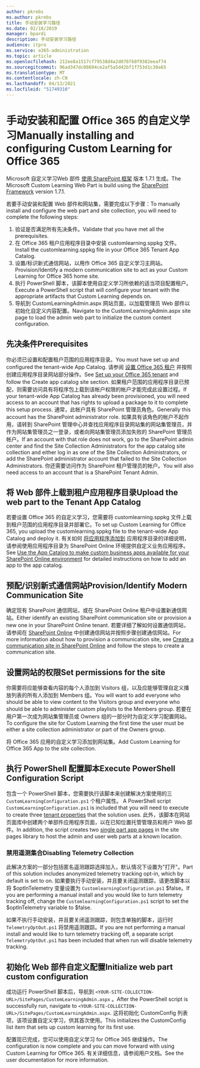 ```yaml
---
author: pkrebs
ms.author: pkrebs
title: 手动安装学习路径
ms.date: 02/18/2019
manager: bpardi
description: 手动安装学习路径
audience: itpro
ms.service: o365-administration
ms.topic: article
ms.openlocfilehash: 212ee8a1517cf79538d4a2d076f60f9382eeaf74
ms.sourcegitcommit: 96ad347dc08694ce2af5a5d42bf1f753d1c30a65
ms.translationtype: MT
ms.contentlocale: zh-CN
ms.lasthandoff: 04/13/2021
ms.locfileid: "51749310"
---
```

# <a name="manually-installing-and-configuring-custom-learning-for-office-365"></a><span data-ttu-id="b58b1-103">手动安装和配置 Office 365 的自定义学习</span><span class="sxs-lookup"><span data-stu-id="b58b1-103">Manually installing and configuring Custom Learning for Office 365</span></span>

<span data-ttu-id="b58b1-104">Microsoft 自定义学习Web 部件 [使用 SharePoint 框架](/sharepoint/dev/spfx/sharepoint-framework-overview) 版本 1.7.1 生成。</span><span class="sxs-lookup"><span data-stu-id="b58b1-104">The Microsoft Custom Learning Web Part is build using the [SharePoint Framework](/sharepoint/dev/spfx/sharepoint-framework-overview) version 1.7.1.</span></span>

<span data-ttu-id="b58b1-105">若要手动安装和配置 Web 部件和网站集，需要完成以下步骤：</span><span class="sxs-lookup"><span data-stu-id="b58b1-105">To manually install and configure the web part and site collection, you will need to complete the following steps:</span></span>

1. <span data-ttu-id="b58b1-106">验证是否满足所有先决条件。</span><span class="sxs-lookup"><span data-stu-id="b58b1-106">Validate that you have met all the prerequisites.</span></span>
1. <span data-ttu-id="b58b1-107">在 Office 365 租户应用程序目录中安装 customlearning.sppkg 文件。</span><span class="sxs-lookup"><span data-stu-id="b58b1-107">Install the customlearning.sppkg file in your Office 365 Tenant App Catalog.</span></span>
1. <span data-ttu-id="b58b1-108">设置/标识新式通信网站，以用作 Office 365 自定义学习主网站。</span><span class="sxs-lookup"><span data-stu-id="b58b1-108">Provision/Identify a modern communication site to act as your Custom Learning for Office 365 home site.</span></span>
1. <span data-ttu-id="b58b1-109">执行 PowerShell 脚本，该脚本使用自定义学习所依赖的适当项目配置租户。</span><span class="sxs-lookup"><span data-stu-id="b58b1-109">Execute a PowerShell script that will configure your tenant with the appropriate artifacts that Custom Learning depends on.</span></span>
1. <span data-ttu-id="b58b1-110">导航到 CustomLearningAdmin.aspx 网站页面，以加载管理员 Web 部件以初始化自定义内容配置。</span><span class="sxs-lookup"><span data-stu-id="b58b1-110">Navigate to the CustomLearningAdmin.aspx site page to load the admin web part to initialize the custom content configuration.</span></span>

## <a name="prerequisites"></a><span data-ttu-id="b58b1-111">先决条件</span><span class="sxs-lookup"><span data-stu-id="b58b1-111">Prerequisites</span></span>

<span data-ttu-id="b58b1-112">你必须已设置和配置租户范围的应用程序目录。</span><span class="sxs-lookup"><span data-stu-id="b58b1-112">You must have set up and configured the tenant-wide App Catalog.</span></span> <span data-ttu-id="b58b1-113">请参阅 [设置 Office 365 租户](/sharepoint/dev/spfx/set-up-your-developer-tenant#create-app-catalog-site) 并按照创建应用程序目录网站部分操作。</span><span class="sxs-lookup"><span data-stu-id="b58b1-113">See [Set up your Office 365 tenant](/sharepoint/dev/spfx/set-up-your-developer-tenant#create-app-catalog-site) and follow the Create app catalog site section.</span></span> <span data-ttu-id="b58b1-114">如果租户范围的应用程序目录已预配，则需要访问具有将程序包上载到该帐户权限的帐户才能完成此设置过程。</span><span class="sxs-lookup"><span data-stu-id="b58b1-114">If your tenant-wide App Catalog has already been provisioned, you will need access to an account that has rights to upload a package to it to complete this setup process.</span></span> <span data-ttu-id="b58b1-115">通常，此帐户具有 SharePoint 管理员角色。</span><span class="sxs-lookup"><span data-stu-id="b58b1-115">Generally this account has the SharePoint administrator role.</span></span> <span data-ttu-id="b58b1-116">如果具有该角色的帐户不起作用，请转到 SharePoint 管理中心并查找应用程序目录网站集的网站集管理员，并作为网站集管理员之一登录，或者向网站集管理员添加失败的 SharePoint 管理员帐户。</span><span class="sxs-lookup"><span data-stu-id="b58b1-116">If an account with that role does not work, go to the SharePoint admin center and find the Site Collection Administrators for the app catalog site collection and either log in as one of the Site Collection Administrators, or add the SharePoint administrator account that failed to the Site Collection Administrators.</span></span> <span data-ttu-id="b58b1-117">你还需要访问作为 SharePoint 租户管理员的帐户。</span><span class="sxs-lookup"><span data-stu-id="b58b1-117">You will also need access to an account that is a SharePoint Tenant Admin.</span></span>

## <a name="upload-the-web-part-to-the-tenant-app-catalog"></a><span data-ttu-id="b58b1-118">将 Web 部件上载到租户应用程序目录</span><span class="sxs-lookup"><span data-stu-id="b58b1-118">Upload the web part to the Tenant App Catalog</span></span>

<span data-ttu-id="b58b1-119">若要设置 Office 365 的自定义学习，您需要将 customlearning.sppkg 文件上载到租户范围的应用程序目录并部署它。</span><span class="sxs-lookup"><span data-stu-id="b58b1-119">To set up Custom Learning for Office 365, you upload the customlearning.sppkg file to the tenant-wide App Catalog and deploy it.</span></span> <span data-ttu-id="b58b1-120">有关如何 [将应用程序添加到](/sharepoint/use-app-catalog) 应用程序目录的详细说明，请参阅使用应用程序目录为 SharePoint Online 环境提供自定义业务应用程序。</span><span class="sxs-lookup"><span data-stu-id="b58b1-120">See [Use the App Catalog to make custom business apps available for your SharePoint Online environment](/sharepoint/use-app-catalog) for detailed instructions on how to add an app to the app catalog.</span></span>

## <a name="provisionidentify-modern-communication-site"></a><span data-ttu-id="b58b1-121">预配/识别新式通信网站</span><span class="sxs-lookup"><span data-stu-id="b58b1-121">Provision/Identify Modern Communication Site</span></span>

<span data-ttu-id="b58b1-122">确定现有 SharePoint 通信网站，或在 SharePoint Online 租户中设置新通信网站。</span><span class="sxs-lookup"><span data-stu-id="b58b1-122">Either identify an existing SharePoint communication site or provision a new one in your SharePoint Online tenant.</span></span> <span data-ttu-id="b58b1-123">若要详细了解如何设置通信网站，请参阅在 [SharePoint Online](https://support.office.com/article/create-a-communication-site-in-sharepoint-online-7fb44b20-a72f-4d2c-9173-fc8f59ba50eb) 中创建通信网站并按照步骤创建通信网站。</span><span class="sxs-lookup"><span data-stu-id="b58b1-123">For more information about how to provision a communication site, see [Create a communication site in SharePoint Online](https://support.office.com/article/create-a-communication-site-in-sharepoint-online-7fb44b20-a72f-4d2c-9173-fc8f59ba50eb) and follow the steps to create a communication site.</span></span>

## <a name="set-permissions-for-the-site"></a><span data-ttu-id="b58b1-124">设置网站的权限</span><span class="sxs-lookup"><span data-stu-id="b58b1-124">Set permissions for the site</span></span>

<span data-ttu-id="b58b1-125">你需要将应能够查看内容的每个人添加到 Visitors 组，以及应能够管理自定义播放列表的所有人添加到 Members 组。</span><span class="sxs-lookup"><span data-stu-id="b58b1-125">You will want to add everyone who should be able to view content to the Visitors group and everyone who should be able to administer custom playlists to the Members group.</span></span> <span data-ttu-id="b58b1-126">若要在用户第一次成为网站集管理员或 Owners 组的一部分时为自定义学习配置网站。</span><span class="sxs-lookup"><span data-stu-id="b58b1-126">To configure the site for Custom Learning the first time the user must be either a site collection administrator or part of the Owners group.</span></span>

<span data-ttu-id="b58b1-127">将 Office 365 应用的自定义学习添加到网站集。</span><span class="sxs-lookup"><span data-stu-id="b58b1-127">Add Custom Learning for Office 365 App to the site collection.</span></span>

## <a name="execute-powershell-configuration-script"></a><span data-ttu-id="b58b1-128">执行 PowerShell 配置脚本</span><span class="sxs-lookup"><span data-stu-id="b58b1-128">Execute PowerShell Configuration Script</span></span>

<span data-ttu-id="b58b1-129">包含一个 PowerShell 脚本，您需要执行该脚本来创建解决方案使用的三 `CustomLearningConfiguration.ps1` 个租户属性。 [](/sharepoint/dev/spfx/tenant-properties)</span><span class="sxs-lookup"><span data-stu-id="b58b1-129">A PowerShell script `CustomLearningConfiguration.ps1` is included that you will need to execute to create three [tenant properties](/sharepoint/dev/spfx/tenant-properties) that the solution uses.</span></span> <span data-ttu-id="b58b1-130">此外，该脚本在网站页面库中[](/sharepoint/dev/spfx/web-parts/single-part-app-pages)创建两个单部件应用程序页面，以在已知位置托管管理员和用户 Web 部件。</span><span class="sxs-lookup"><span data-stu-id="b58b1-130">In addition, the script creates two [single part app pages](/sharepoint/dev/spfx/web-parts/single-part-app-pages) in the site pages library to host the admin and user web parts at a known location.</span></span>

### <a name="disabling-telemetry-collection"></a><span data-ttu-id="b58b1-131">禁用遥测集合</span><span class="sxs-lookup"><span data-stu-id="b58b1-131">Disabling Telemetry Collection</span></span>

<span data-ttu-id="b58b1-132">此解决方案的一部分包括匿名遥测跟踪选择加入，默认情况下设置为"打开"。</span><span class="sxs-lookup"><span data-stu-id="b58b1-132">Part of this solution includes anonymized telemetry tracking opt-in, which by default is set to on.</span></span> <span data-ttu-id="b58b1-133">如果要执行手动安装，并且要关闭遥测跟踪，请更改脚本以将 $optInTelemetry 变量设置为 `CustomlearningConfiguration.ps1` $false。</span><span class="sxs-lookup"><span data-stu-id="b58b1-133">If you are performing a manual install and you would like to turn telemetry tracking off, change the `CustomlearningConfiguration.ps1` script to set the $optInTelemetry variable to $false.</span></span>

<span data-ttu-id="b58b1-134">如果不执行手动安装，并且要关闭遥测跟踪，则包含单独的脚本，运行时 `TelemetryOptOut.ps1` 将禁用遥测跟踪。</span><span class="sxs-lookup"><span data-stu-id="b58b1-134">If you are not performing a manual install and would like to turn telemetry tracking off, a separate script `TelemetryOptOut.ps1` has been included that when run will disable telemetry tracking.</span></span>

## <a name="initialize-web-part-custom-configuration"></a><span data-ttu-id="b58b1-135">初始化 Web 部件自定义配置</span><span class="sxs-lookup"><span data-stu-id="b58b1-135">Initialize web part custom configuration</span></span>

<span data-ttu-id="b58b1-136">成功运行 PowerShell 脚本后，导航到 `<YOUR-SITE-COLLECTION-URL>/SitePages/CustomLearningAdmin.aspx` 。</span><span class="sxs-lookup"><span data-stu-id="b58b1-136">After the PowerShell script is successfully run, navigate to `<YOUR-SITE-COLLECTION-URL>/SitePages/CustomLearningAdmin.aspx`.</span></span> <span data-ttu-id="b58b1-137">这将初始化 CustomConfig 列表项，该项设置自定义学习，供其首次使用。</span><span class="sxs-lookup"><span data-stu-id="b58b1-137">This initializes the CustomConfig list item that sets up custom learning for its first use.</span></span>

<span data-ttu-id="b58b1-138">配置现已完成，您可以使用自定义学习 for Office 365 继续操作。</span><span class="sxs-lookup"><span data-stu-id="b58b1-138">The configuration is now complete and you can move forward with using Custom Learning for Office 365.</span></span> <span data-ttu-id="b58b1-139">有关详细信息，请参阅用户文档。</span><span class="sxs-lookup"><span data-stu-id="b58b1-139">See the user documentation for more information.</span></span>
